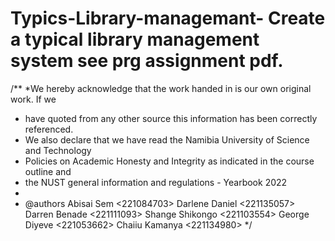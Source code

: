# Typics-Library-managemant- Create a typical library management system see prg assignment pdf.
/**
*We hereby acknowledge that the work handed in is our own original work. If we
* have quoted from any other source this information has been correctly referenced.
* We also declare that we have read the Namibia University of Science and Technology
* Policies on Academic Honesty and Integrity as indicated in the course outline and
* the NUST general information and regulations - Yearbook 2022
*
* @authors Abisai Sem <221084703> Darlene Daniel <221135057> Darren Benade <221111093> Shange Shikongo <221103554> George Diyeve <221053662> Chaiiu Kamanya <221134980>
*/ 
